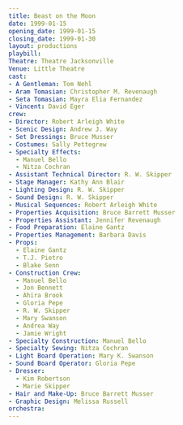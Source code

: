 ```yaml
---
title: Beast on the Moon
date: 1999-01-15
opening_date: 1999-01-15
closing_date: 1999-01-30
layout: productions
playbill:
Theatre: Theatre Jacksonville
Venue: Little Theatre
cast:
- A Gentleman: Tom Nehl
- Aram Tomasian: Christopher M. Revenaugh
- Seta Tomasian: Mayra Elia Fernandez
- Vincent: David Eger
crew:
- Director: Robert Arleigh White
- Scenic Design: Andrew J. Way
- Set Dressings: Bruce Musser
- Costumes: Sally Pettegrew
- Specialty Effects:
  - Manuel Bello
  - Nitza Cochran
- Assistant Technical Director: R. W. Skipper
- Stage Manager: Kathy Ann Blair
- Lighting Design: R. W. Skipper
- Sound Design: R. W. Skipper
- Musical Sequences: Robert Arleigh White
- Properties Acquisition: Bruce Barrett Musser
- Properties Assistant: Jennifer Revenaugh
- Food Preparation: Elaine Gantz
- Properties Management: Barbara Davis
- Props:
  - Elaine Gantz
  - T.J. Pietro
  - Blake Senn
- Construction Crew:
  - Manuel Bello
  - Jon Bennett
  - Ahira Brook
  - Gloria Pepe
  - R. W. Skipper
  - Mary Swanson
  - Andrea Way
  - Jamie Wright
- Specialty Construction: Manuel Bello
- Specialty Sewing: Nitza Cochran
- Light Board Operation: Mary K. Swanson
- Sound Board Operator: Gloria Pepe
- Dresser:
  - Kim Robertson
  - Marie Skipper
- Hair and Make-Up: Bruce Barrett Musser
- Graphic Design: Melissa Russell
orchestra:
---
```

